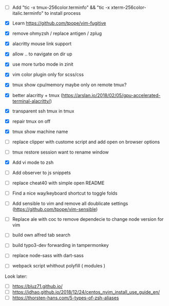 - [ ] Add "tic -x tmux-256color.terminfo" && "tic -x xterm-256color-italic.terminfo" to install process
- [x] Learn https://github.com/tpope/vim-fugitive
- [x] remove ohmyzsh / replace antigen / zplug
- [x] alacritty mouse link support
- [x] allow .. to navigate on dir up
- [x] use more turbo mode in zinit
- [x] vim color plugin only for scss/css
- [x] tmux show cpu/memory maybe only on remote tmux?
- [x] better alacritty + tmux (https://arslan.io/2018/02/05/gpu-accelerated-terminal-alacritty/)
- [x] transparent ssh tmux in tmux
- [x] repair tmux on off
- [x] tmux show machine name
- [ ] replace clipper with custome script and add open on browser options
- [ ] tmux restore session want to rename window
- [x] Add vi mode to zsh
- [ ] Add observer to js snippets
- [ ] replace cheat40 with simple open README
- [ ] Find a nice way/keyboard shortcut to toggle folds
- [ ] Add sensible to vim and remove all doublicate settings (https://github.com/tpope/vim-sensible)
- [ ] Replace ale with coc to remove dependecie to change node version for vim

- [ ] build own alfred tab search
- [ ] build typo3-dev forwarding in tampermonkey
- [ ] replace node-sass with dart-sass
- [ ] webpack script whithout polyfill ( modules )

Look later:

- [ ] https://bluz71.github.io/
- [ ] https://jdhao.github.io/2018/12/24/centos_nvim_install_use_guide_en/
- [ ] https://thorsten-hans.com/5-types-of-zsh-aliases
